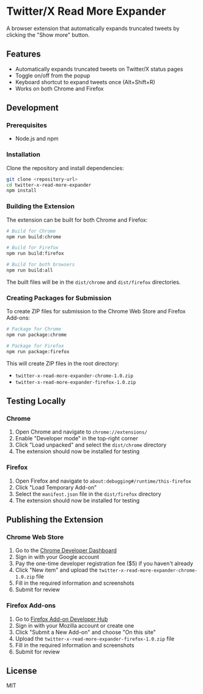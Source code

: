 # Twitter/X Read More Expander

A browser extension that automatically expands truncated tweets by clicking the "Show more" button.

## Features

- Automatically expands truncated tweets on Twitter/X status pages
- Toggle on/off from the popup
- Keyboard shortcut to expand tweets once (Alt+Shift+R)
- Works on both Chrome and Firefox

## Development

### Prerequisites

- Node.js and npm

### Installation

Clone the repository and install dependencies:

```bash
git clone <repository-url>
cd twitter-x-read-more-expander
npm install
```

### Building the Extension

The extension can be built for both Chrome and Firefox:

```bash
# Build for Chrome
npm run build:chrome

# Build for Firefox
npm run build:firefox

# Build for both browsers
npm run build:all
```

The built files will be in the `dist/chrome` and `dist/firefox` directories.

### Creating Packages for Submission

To create ZIP files for submission to the Chrome Web Store and Firefox Add-ons:

```bash
# Package for Chrome
npm run package:chrome

# Package for Firefox
npm run package:firefox
```

This will create ZIP files in the root directory:
- `twitter-x-read-more-expander-chrome-1.0.zip`
- `twitter-x-read-more-expander-firefox-1.0.zip`

## Testing Locally

### Chrome
1. Open Chrome and navigate to `chrome://extensions/`
2. Enable "Developer mode" in the top-right corner
3. Click "Load unpacked" and select the `dist/chrome` directory
4. The extension should now be installed for testing

### Firefox
1. Open Firefox and navigate to `about:debugging#/runtime/this-firefox`
2. Click "Load Temporary Add-on"
3. Select the `manifest.json` file in the `dist/firefox` directory
4. The extension should now be installed for testing

## Publishing the Extension

### Chrome Web Store
1. Go to the [Chrome Developer Dashboard](https://chrome.google.com/webstore/devconsole)
2. Sign in with your Google account
3. Pay the one-time developer registration fee ($5) if you haven't already
4. Click "New item" and upload the `twitter-x-read-more-expander-chrome-1.0.zip` file
5. Fill in the required information and screenshots
6. Submit for review

### Firefox Add-ons
1. Go to [Firefox Add-on Developer Hub](https://addons.mozilla.org/en-US/developers/)
2. Sign in with your Mozilla account or create one
3. Click "Submit a New Add-on" and choose "On this site"
4. Upload the `twitter-x-read-more-expander-firefox-1.0.zip` file
5. Fill in the required information and screenshots
6. Submit for review

## License

MIT 